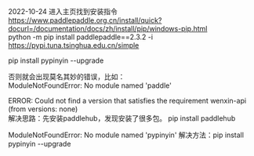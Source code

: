 
2022-10-24 进入主页找到安装指令
https://www.paddlepaddle.org.cn/install/quick?docurl=/documentation/docs/zh/install/pip/windows-pip.html  
python -m pip install paddlepaddle==2.3.2 -i https://pypi.tuna.tsinghua.edu.cn/simple  

pip install pypinyin --upgrade

否则就会出现莫名其妙的错误，比如：  
ModuleNotFoundError: No module named 'paddle'  

ERROR: Could not find a version that satisfies the requirement wenxin-api (from versions: none)  
解决思路：先安装paddlehub，发现安装了很多包。
pip install paddlehub  

ModuleNotFoundError: No module named 'pypinyin'
解决方法：pip install pypinyin --upgrade



